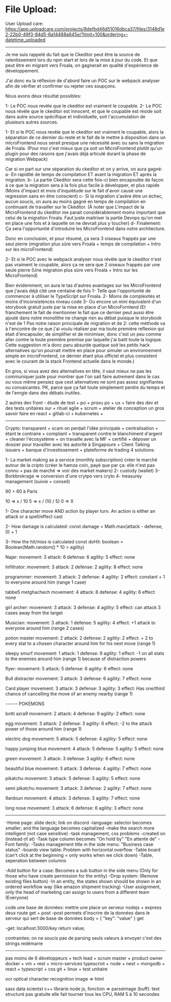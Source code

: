 # File Upload:

User Upload care:
https://app.uploadcare.com/projects/8defbd46d51016dbca37/files/3148d1e2-22b0-49f3-84d5-6a14488a645e/?limit=100&ordering=-datetime_uploaded

---

Je me suis rappelé du fait que le Ckeditor peut être la source de ralentissement lors du npm start et lors de la mise à jour du code.
Et que peut être en migrant vers Froala, on gagnerait en qualité d'expérience de développement.

J'ai donc eu la réflexion de d'abord faire un POC sur le webpack analyser afin de vérifier et confirmer ou rejeter ces soupçons.

Nous avons deux résultat possibles:

1- Le POC nous revèle que le ckeditor est vraiment le coupable.
2- Le POC nous révèle que le ckeditor est innocent, et que le coupable est réside soit dans autre source spécifique et individuelle, soit l'accumulation de plusieurs autres sources.

1- Et si le POC nous revèle que le ckeditor est vraiment le coupable, alors la séparation de ce dernier du reste et le fait de le mettre à disposition dans un microFrontend nous serait presque une nécessité avec ou sans la migration de Froala. (Pour moi c'est mieux que ça soit un MicroFrontend plutôt qu'un plugin pour des raisons que j'avais déjà articulé durant la phase de migration Webpack)

Car si on part sur une séparation du ckeditor et on y arrive, on aura gagné:
a- En rapidité de temps de compilation ET avant la migration ET après la migration.
b- La partie Ckeditor sera cette fois-ci bien encapsulée de façon à ce que la migration sera à la fois plus facile à développer, et plus rapide (Moins d'impact et mois d'inquiètude sur le fait d'avoir causé une regression sans en être conscient)
c- Si la migration s'avère être un échec, aucun soucis, on aura au moins gagné en temps de compilation en continuant de travailler sur le Ckeditor. (À noter que L'impact de la MicroFrontend du ckeditor me parait considérablement moins important que celui de la migration Froala. Faut juste maitriser la partie Devops qu'on met en place une fois et à laquelle on ne devrait plus y toucher)
d- Finalement: Ça sera l'opportunité d'introduire les MicroFrontend dans notre architecture.

Donc en conclusion, et pour résumé, ça sera 3 oiseaux frappés par une seul pierre (migration plus sûre vers Froala + temps de compilation + Intro sur les microFrontend)

2- Et si le POC avec le webpack analyser nous révèle que le ckeditor n'est pas vraiment le coupable, alors ça ne sera que 2 oiseaux frappés par une seule pierre (Une migration plus sûre vers Froala + Intro sur les MicroFrontend)

Bien évidemment, on aura le tas d'autres avantages sur les MicroFrontend que j'avais déjà cité une centaine de fois
1- Telle que l'opportunité de commencer à utiliser le TypeScript sur Froala.
2- Moins de complexités et moins d'inconsistences niveau code
3- Ou encore un mini équivalent d'un storybook gratuit juste par la mise en place d'un MicroForntend (Et franchement le fait de mentionner le fait que ce dernier peut aussi être ajouté dans notre monolithe ne change rien au débat puisque le storybook n'est de 1 Pas notre raison principale de migration et de 2: cette méthode va à l'encontre de ce que j'ai voulu réaliser par ma toute première reflexion qui était d'encapsuler, de simplifier et de minimiser, donc c'est un peu comme aller contre la toute première premise par laquelle j'ai batit toute la logique. Cette suggestion m'a donc paru absurde quelque soit les petits hack alternatives qu'on pourrait mettre en place pour simuler un environnement simple en microFrontend, ce dernier étant plus officiel et plus consistent avec le courant de la stack Frontend actuelle dans le monde.)

En gros, si vous avez des alternatives en tête, il vaut mieux ne pas les communiquer juste pour montrer que l'on sait faire autrement dans le cas ou vous même pensiez que cest alternatives ne sont pas assez signifiantes ou convaicantes. PK, parce que ça fait toute simplement perdre du temps et de l'enrgie dans des débats inutiles.

2 autres dev front - étude de test + po + proxu po + ux +
faire des dev et des tests unitaires sur + rituel agile + scrum + atelier de conception
un gros savoir faire en react + gitlab-ci + kubernetes +

---

Crypto: transparent + scam
on perdait l'idée principale + centralisation + étant le contraire + compliant + transparent
contre le blanchiment d'argent + cleaner l'écosystème + on travaille avec la MF + certifié + déposer un dossier pour travailler avec
les autorité à Singapoure + Client Talking issuers + banque d'investissement + plateforme de trading
4 solutions:

1- La market making as a service (monthly subscription) créer le marché autour de la cripto (créer le hamza coin, payé que par ça:
elle n'est pas connu + pas de marché => voir des market makers)
2- custody (wallet)
3- Borkbrokrage => conversion d'une crytpo vers cryto
4- treasurey management (suivie + conseil)

90 = 60 à Paris

10 => x / 10
5 => x / (10 / 5)
0 => X

1- One character move AND action by player turn.
An action is either an attack or a spell/effect cast

2- How damage is calculated:
const damage = Math.max(attack - defense, 0) + 1

3- How the hit/miss is calculated
const doHit: boolean = Boolean(Math.random() \* 10 > agility)

Najar:
movement: 3
attack: 6
defense: 6
agility: 5
effect: none

Infiltrator:
movement: 3
attack: 2
defense: 2
agility: 8
effect: none

programmer:
movement: 3
attack: 2
defense: 4
agility: 2
effect: constant + 1 to everyone around him (range 1 case)

tabbe5 metghachech
movement: 4
attack: 8
defense: 4
agility: 6
effect: none

girl archer:
movement: 3
attack: 3
defense: 4
agility: 5
effect: can attack 3 cases away from the target

Musician:
movement: 3
attack: 1
defense: 5
agility: 4
effect: +1 attack to everyone around him (range 2 cases)

potion master
movement: 2
attack: 2
defense: 2
agility: 2
effect: + 2 to every stat to a chosen character around him for his next move (range 1)

sleepy smurf
movement: 1
attack: 1
defense: 9
agility: 1
effect: -1 on all stats to the enemies around him (range 1) because of distraction powers

flyer:
movement: 5
attack: 5
defense: 6
agility: 6
effect: none

Bull distracter
movement: 3
attack: 3
defense: 6
agility: 7
effect: none

Card player
movement: 3
attack: 3
defense: 3
agility: 3
effect: Has one/third chance of cancelling the move of an enemy nearby (range 1)

------ POKEMONS

botti azra9
movement: 2
attack: 4
defense: 9
agility: 2
effect: none

egg
movement: 3
attack: 2
defense: 3
agility: 6
effect: -2 to the attack power of those around him (range 1)

electric dog
movement: 5
attack: 5
defense: 4
agility: 5
effect: none

happy jumping blue
movement: 4
attack: 5
defense: 5
agility: 5
effect: none

green
movement: 3
attack: 3
defense: 3
agility: 6
effect: none

beautiful blue
movement: 3
attack: 3
defense: 4
agility: 7
effect: none

pikatchu
movement: 3
attack: 5
defense: 5
agility: 5
effect: none

semi pikatchu
movement: 3
attack: 3
defense: 2
agility: 7
effect: none

9ardoun
movement: 4
attack: 3
defense: 3
agility: 7
effect: none

long nose
movement: 3
attack: 6
defense: 6
agility: 3
effect: none

---

-Home page: slide deck; link on discord
-language: selector becomes smaller; and the language becomes capitalized
-make the search more intelligent (not case sensitive)
-task management, css problems
-created on (instead of at)
-Task type column becomes "On hold by" "En attente de"
-Font family:
-Tasks management title in the side menu: "Business case status"
-boards view table: Problem with horizontal overflow
-Table board (can't click at the beginning = only works when we click down)
-Table, seperation between columns

-Add button for a case: Becomes a sub button in the side menu (Only for those who have create permission for the entity)
-Drop system: (Remove existing files button)
-In an entity, the states shown should be shown in an ordered workflow way (like amazon shipment tracking)
-User assignment, only the head of marketing can assign to users from a different team (Everyone)

code une base de données:
mettre une place un serveur nodejs + express
deux route get + post
-post permets d'inscrire de la données dans le serveur qui sert de base de données
body = { "key": "value" }
get

-get: localhost:3000/key return value;

contraintes: on ne soucis pas de parsing
seuls valeurs à envoyer c'est des strings
redémarre

---

pas moins de 6 développeurs + tech lead + scrum master + product owner
docker + vm + rest + micro-services
typescriot + node + nest + mongodb + react + typescript + css
git + linux + test unitaire

ocr
optical character recognition
image => html

sass
data scientst c++
librarie node js, fonction => parseimage (buff): text structuré
pas gratuite elle fait tourner tous les CPU, RAM 5 à 10 secondes

